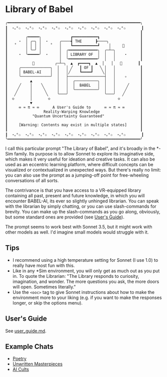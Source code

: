 # Library of Babel

```
╭━━━━━━━━━━━━━━━━━━━━━━━━━━━━━━━━━━━━━━━━━━━━━━━━━━━━━━━━━━━╮
┃  ⋆｡°✩  ⋆｡°✩  ⋆｡°✩  ⋆｡°✩  ⋆｡°✩  ⋆｡°✩  ⋆｡°✩  ⋆｡°✩  ⋆｡°✩       ┃
┃                                                           ┃
┃        ╭━━━━━╮             ┏━━━━━━━━━━━┓                  ┃
┃     ⋆  │ ╭─╮ │  ⋆     ╭────┫ THE      ┣────╮              ┃
┃   ˚    │ │ │ │    ˚   │    ┗━━━━━━━━━━━┛    │     🌠       ┃
┃        │ ╰─╯ │        │  ╭━━━━━━━━━━━━━╮  ╭─┴─╮           ┃
┃     ⋆  ╰━━━━━╯  ⋆     │  │ LIBRARY OF  │  │   │    ⋆      ┃
┃                       │  ╰━━━━━━━━━━━━━╯  │   │           ┃
┃           🌌         ╭─┴─╮  ▲  ┏━━━━┓  ▲  │   │   🌌       ┃
┃     ╭─────────────╮  │   │ ╱   ┃ OF ┃   ╲ │   │           ┃
┃     │ BABEL-AI    │  │   │╱    ┗━━━━┛    ╲│   │           ┃
┃     ╰─────────────╯  │   ├────────────────┤   │    ✧      ┃
┃          ▲           │   │  ╭──────────╮  │   │           ┃
┃     ╱    │    ╲      │   │  │  BABEL   │  │   │     ╱     ┃
┃    ╱     │     ╲     │   │  ╰──────────╯  │   │    ╱      ┃
┃   ╱      │      ╲    ╰───╯                ╰───╯   ╱       ┃
┃  ◇       │       ◇                              ◇         ┃
┃          ▼                                                ┃
┃     ∞ ≈ π ≈ ∞      A User's Guide to      ∞ ≈ π ≈ ∞       ┃
┃                Reality-Warping Knowledge                  ┃
┃           "Quantum Uncertainty Guaranteed"                ┃
┃                                                           ┃
┃     [Warning: Contents may exist in multiple states]      ┃
┃                                                           ┃
┃  ⋆｡°✩  ⋆｡°✩  ⋆｡°✩  ⋆｡°✩  ⋆｡°✩  ⋆｡°✩  ⋆｡°✩  ⋆｡°✩  ⋆｡°✩       ┃
╰━━━━━━━━━━━━━━━━━━━━━━━━━━━━━━━━━━━━━━━━━━━━━━━━━━━━━━━━━━━╯
```

I call this particular prompt "The Library of Babel", and it's broadly in the \*-Sim family. Its purpose is to allow Sonnet to explore its imaginative side, which makes it very useful for ideation and creative tasks. It can also be used as an eccentric learning platform, where difficult concepts can be visualized or contextualized in unexpected ways. But there's really no limit: you can also use the prompt as a jumping-off point for free-wheeling conversations of all sorts.

The contrivance is that you have access to a VR-equipped library containing all past, present and future knowledge, in which you will encounter BABEL-AI, its ever so slightly unhinged librarian. You can speak with the librarian by simply chatting, or you can use slash-commands for brevity. You can make up the slash-commands as you go along, obviously, but some standard ones are provided (see [User's Guide](user_guide.md)).

The prompt seems to work best with Sonnet 3.5, but it might work with other models as well. I'd imagine small models would struggle with it.

## Tips

- I recommend using a high temperature setting for Sonnet (I use 1.0) to really have most fun with this.
- Like in any \*Sim environment, you will only get as much out as you put in. To quote the Librarian: "The Library responds to curiosity, imagination, and wonder. The more questions you ask, the more doors will open. Sometimes literally."
- Use the `<ooc>` tag to give Sonnet instructions about how to make the environment more to your liking (e.g. if you want to make the responses longer, or skip the options menu).

## User's Guide

See [user_guide.md](user_guide.md).

## Example Chats

- [Poetry](example_chats/poetry.md)
- [Unwritten Masterpieces](example_chats/unwritten_masterpieces.md)
- [AI Cults](example_chats/ai_cults.md)
